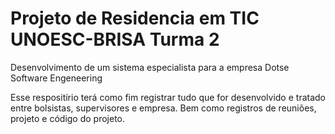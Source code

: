 # Projeto de Residencia em TIC UNOESC-BRISA Turma 2

Desenvolvimento de um sistema especialista para a empresa Dotse Software Engeneering

Esse respositírio terá como fim registrar tudo que for desenvolvido e tratado entre bolsistas, supervisores e empresa. 
Bem como registros de reuniões, projeto e código do projeto.
